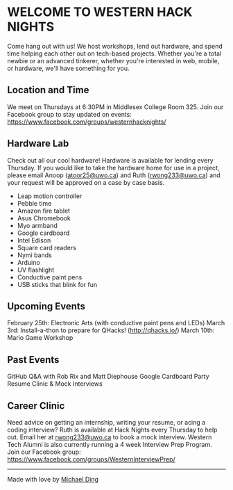 # WELCOME TO WESTERN HACK NIGHTS

Come hang out with us! We host workshops, lend out hardware, and spend time helping each other out on tech-based projects. Whether you're a total newbie or an advanced tinkerer, whether you're interested in web, mobile, or hardware, we'll have something for you.

## Location and Time

We meet on Thursdays at 6:30PM in Middlesex College Room 325. Join our Facebook group to stay updated on events: https://www.facebook.com/groups/westernhacknights/

## Hardware Lab

Check out all our cool hardware! Hardware is available for lending every Thursday. If you would like to take the hardware home for use in a project, please email Anoop (atoor25@uwo.ca) and Ruth (rwong233@uwo.ca) and your request will be approved on a case by case basis.

* Leap motion controller
* Pebble time
* Amazon fire tablet
* Asus Chromebook
* Myo armband
* Google cardboard
* Intel Edison
* Square card readers
* Nymi bands
* Arduino
* UV flashlight
* Conductive paint pens
* USB sticks that blink for fun

## Upcoming Events

February 25th: Electronic Arts (with conductive paint pens and LEDs)
March 3rd: Install-a-thon to prepare for QHacks! (http://qhacks.io/)
March 10th: Mario Game Workshop

## Past Events

GitHub Q&A with Rob Rix and Matt Diephouse
Google Cardboard Party
Resume Clinic & Mock Interviews

## Career Clinic

Need advice on getting an internship, writing your resume, or acing a coding interview? Ruth is available at Hack Nights every Thursday to help out. Email her at rwong233@uwo.ca to book a mock interview. Western Tech Alumni is also currently running a 4 week Interview Prep Program. Join our Facebook group: https://www.facebook.com/groups/WesternInterviewPrep/

------

Made with love by [Michael Ding](https://github.com/mding5692)
